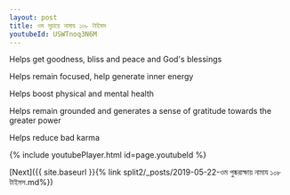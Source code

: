 ```yaml
---
layout: post
title: ওম সুচায়ে নামায ১০৮ টাইমস
youtubeId: USWTnoq3N6M
---
```

 
 
Helps get goodness, bliss and peace and God's blessings
 
Helps remain focused, help generate inner energy 
 
Helps boost physical and mental health 
 
Helps remain grounded and generates a sense of gratitude towards the greater power 
 
Helps reduce bad karma
 
 
 
 


{% include youtubePlayer.html id=page.youtubeId %}
 
[Next]({{ site.baseurl }}{% link  split2/_posts/2019-05-22-ওম পুষ্করাক্ষায় নামায ১০৮ টাইমস.md%})
 
